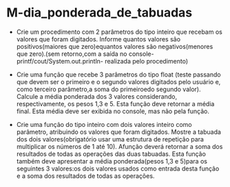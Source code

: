 # M-dia_ponderada_de_tabuadas
- Crie um procedimento com 2 parâmetros do tipo inteiro que recebam os valores que foram digitados.
Informe quantos valores são positivos(maiores que zero)equantos valores são
negativos(menores que zero).(sem retorno,com a saída no console-printf/cout/System.out.println- realizada pelo procedimento)

- Crie uma função que recebe 3 parâmetros do tipo float (teste passando que devem ser o primeiro e o segundo valores digitados pelo usuário e, como terceiro parâmetro,a soma do primeiroedo segundo valor).
Calcule a média ponderada dos 3 valores considerando, respectivamente, os pesos 1,3 e 5.
Esta função deve retornar a média final.
Esta média deve ser exibida no console, mas não pela função.

 - Crie uma função do tipo inteiro com dois valores inteiro como parâmetro, atribuindo os valores que foram digitados.
Mostre a tabuada dos dois valores(obrigatório usar uma estrutura de repetição para multiplicar os números de 1 até 10).
Afunção deverá retornar a soma dos resultados de todas as operações das duas tabuadas.
Esta função também deve apresentar a média ponderada(pesos 1,3 e 5)para os seguintes 3 valores:os dois valores usados como entrada desta função e a soma dos resultados de todas as operações.

